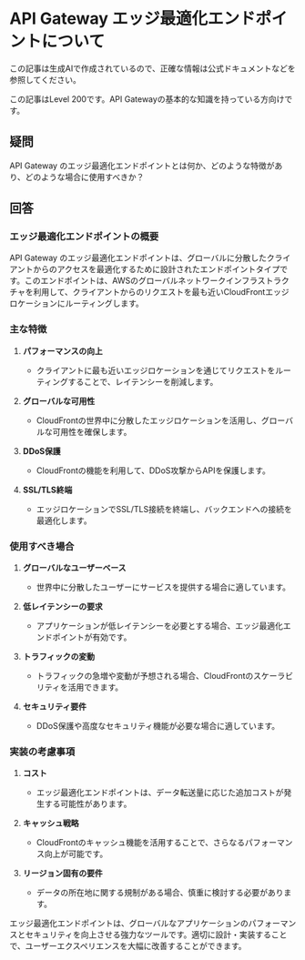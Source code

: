 # API Gateway エッジ最適化エンドポイントについて

この記事は生成AIで作成されているので、正確な情報は公式ドキュメントなどを参照してください。

この記事はLevel 200です。API Gatewayの基本的な知識を持っている方向けです。

## 疑問
API Gateway のエッジ最適化エンドポイントとは何か、どのような特徴があり、どのような場合に使用すべきか？

## 回答

### エッジ最適化エンドポイントの概要

API Gateway のエッジ最適化エンドポイントは、グローバルに分散したクライアントからのアクセスを最適化するために設計されたエンドポイントタイプです。このエンドポイントは、AWSのグローバルネットワークインフラストラクチャを利用して、クライアントからのリクエストを最も近いCloudFrontエッジロケーションにルーティングします。

### 主な特徴

1. **パフォーマンスの向上**
   - クライアントに最も近いエッジロケーションを通じてリクエストをルーティングすることで、レイテンシーを削減します。

2. **グローバルな可用性**
   - CloudFrontの世界中に分散したエッジロケーションを活用し、グローバルな可用性を確保します。

3. **DDoS保護**
   - CloudFrontの機能を利用して、DDoS攻撃からAPIを保護します。

4. **SSL/TLS終端**
   - エッジロケーションでSSL/TLS接続を終端し、バックエンドへの接続を最適化します。

### 使用すべき場合

1. **グローバルなユーザーベース**
   - 世界中に分散したユーザーにサービスを提供する場合に適しています。

2. **低レイテンシーの要求**
   - アプリケーションが低レイテンシーを必要とする場合、エッジ最適化エンドポイントが有効です。

3. **トラフィックの変動**
   - トラフィックの急増や変動が予想される場合、CloudFrontのスケーラビリティを活用できます。

4. **セキュリティ要件**
   - DDoS保護や高度なセキュリティ機能が必要な場合に適しています。

### 実装の考慮事項

1. **コスト**
   - エッジ最適化エンドポイントは、データ転送量に応じた追加コストが発生する可能性があります。

2. **キャッシュ戦略**
   - CloudFrontのキャッシュ機能を活用することで、さらなるパフォーマンス向上が可能です。

3. **リージョン固有の要件**
   - データの所在地に関する規制がある場合、慎重に検討する必要があります。

エッジ最適化エンドポイントは、グローバルなアプリケーションのパフォーマンスとセキュリティを向上させる強力なツールです。適切に設計・実装することで、ユーザーエクスペリエンスを大幅に改善することができます。
